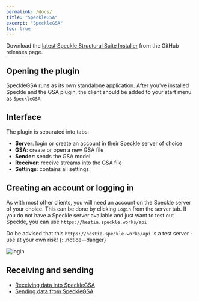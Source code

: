 ```yaml
---
permalink: /docs/
title: "SpeckleGSA"
excerpt: "SpeckleGSA"
toc: true
---
```


Download the [latest Speckle Structural Suite Installer](https://github.com/arup-group/specklestructuralsuite-installer/releases) from the GitHub releases page.

## Opening the plugin

SpeckleGSA runs as its own standalone application. After you've installed Speckle and the GSA plugin, the client should be added to your start menu as `SpeckleGSA`.

## Interface
The plugin is separated into tabs:
- **Server**: login or create an account in their Speckle server of choice
- **GSA**: create or open a new GSA file
- **Sender**: sends the GSA model
- **Receiver**: receive streams into the GSA file
- **Settings**: contains all settings

## Creating an account or logging in
As with most other clients, you will need an account on the Speckle server of your choice. This can be done by clicking `Login` from the server tab. If you do not have a Speckle server available and just want to test out Speckle, you can use `https://hestia.speckle.works/api`

Do be advised that this `https://hestia.speckle.works/api` is a test server - use at your own risk!
{: .notice--danger}

![login]({{site.baseurl}}/assets/images/quick_start/login.png)

## Receiving and sending

* [Receiving data into SpeckleGSA](specklegsa_receiving)
* [Sending data from SpeckleGSA](specklegsa_sending)